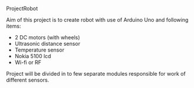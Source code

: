ProjectRobot

Aim of this project is to create robot with use of Arduino Uno and 
following items:
- 2 DC motors (with wheels)
- Ultrasonic distance sensor
- Temperature sensor
- Nokia 5100 lcd 
- Wi-fi or RF 

Project will be divided in to few separate modules responsible for work 
of different sensors.
